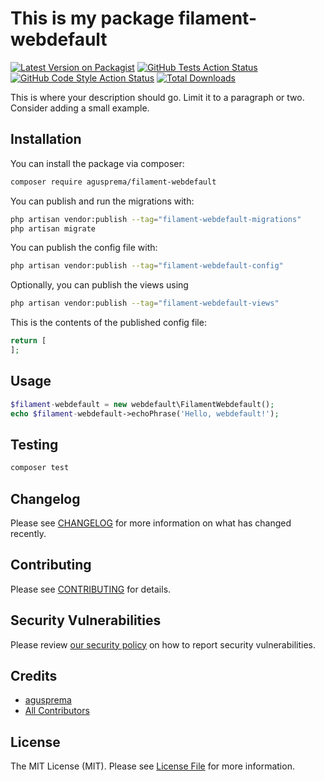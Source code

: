 # This is my package filament-webdefault

[![Latest Version on Packagist](https://img.shields.io/packagist/v/agusprema/filament-webdefault.svg?style=flat-square)](https://packagist.org/packages/agusprema/filament-webdefault)
[![GitHub Tests Action Status](https://img.shields.io/github/workflow/status/agusprema/filament-webdefault/run-tests?label=tests)](https://github.com/agusprema/filament-webdefault/actions?query=workflow%3Arun-tests+branch%3Amain)
[![GitHub Code Style Action Status](https://img.shields.io/github/workflow/status/agusprema/filament-webdefault/Check%20&%20fix%20styling?label=code%20style)](https://github.com/agusprema/filament-webdefault/actions?query=workflow%3A"Check+%26+fix+styling"+branch%3Amain)
[![Total Downloads](https://img.shields.io/packagist/dt/agusprema/filament-webdefault.svg?style=flat-square)](https://packagist.org/packages/agusprema/filament-webdefault)



This is where your description should go. Limit it to a paragraph or two. Consider adding a small example.

## Installation

You can install the package via composer:

```bash
composer require agusprema/filament-webdefault
```

You can publish and run the migrations with:

```bash
php artisan vendor:publish --tag="filament-webdefault-migrations"
php artisan migrate
```

You can publish the config file with:

```bash
php artisan vendor:publish --tag="filament-webdefault-config"
```

Optionally, you can publish the views using

```bash
php artisan vendor:publish --tag="filament-webdefault-views"
```

This is the contents of the published config file:

```php
return [
];
```

## Usage

```php
$filament-webdefault = new webdefault\FilamentWebdefault();
echo $filament-webdefault->echoPhrase('Hello, webdefault!');
```

## Testing

```bash
composer test
```

## Changelog

Please see [CHANGELOG](CHANGELOG.md) for more information on what has changed recently.

## Contributing

Please see [CONTRIBUTING](.github/CONTRIBUTING.md) for details.

## Security Vulnerabilities

Please review [our security policy](../../security/policy) on how to report security vulnerabilities.

## Credits

- [agusprema](https://github.com/agusprema)
- [All Contributors](../../contributors)

## License

The MIT License (MIT). Please see [License File](LICENSE.md) for more information.
